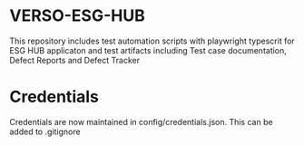 # VERSO-ESG-HUB
This repository includes test automation scripts with playwright typescrit for ESG HUB applicaton and test artifacts including Test case documentation, Defect Reports and Defect Tracker

# Credentials

Credentials are now maintained in config/credentials.json. This can be added to .gitignore